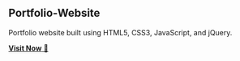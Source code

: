 ## Portfolio-Website
Portfolio website built using HTML5, CSS3, JavaScript, and jQuery.

<a href="#" target="_blank">**Visit Now** 🚀</a>